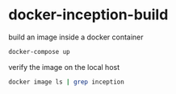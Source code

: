 # docker-inception-build

build an image inside a docker container

``` sh
docker-compose up
```

verify the image on the local host

``` sh
docker image ls | grep inception
```
